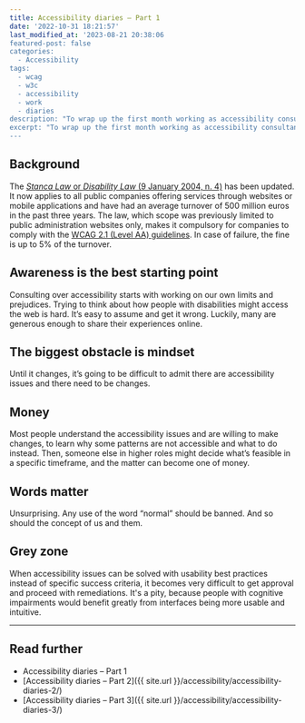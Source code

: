 ```yaml
---
title: Accessibility diaries – Part 1
date: '2022-10-31 18:21:57'
last_modified_at: '2023-08-21 20:38:06
featured-post: false
categories:
  - Accessibility
tags:
  - wcag
  - w3c
  - accessibility
  - work
  - diaries
description: "To wrap up the first month working as accessibility consultant for Italy’s top bank, I’m sharing a few things I learned."
excerpt: "To wrap up the first month working as accessibility consultant for Italy’s top bank, I’m sharing a few things I learned."
---
```

## Background
The [_Stanca Law_ or _Disability Law_ (9 January 2004, n. 4)](https://www.agid.gov.it/it/design-servizi/accessibilita "read the law text: beware, it's in Italian") has been updated. It now applies to all public companies offering services through websites or mobile applications and have had an average turnover of 500 million euros in the past three years. The law, which scope was previously limited to public administration websites only, makes it compulsory for companies to comply with the [WCAG 2.1 (Level AA) guidelines](https://www.w3.org/WAI/WCAG21/quickref/?showtechniques=133%2C332%2C333&currentsidebar=%23col_overview&levels=aaa#principle1). In case of failure, the fine is up to 5% of the turnover.

## Awareness is the best starting point

Consulting over accessibility starts with working on our own limits and prejudices. Trying to think about how people with disabilities might access the web is hard. It’s easy to assume and get it wrong. Luckily, many are generous enough to share their experiences online.

## The biggest obstacle is mindset

Until it changes, it’s going to be difficult to admit there are accessibility issues and there need to be changes.

## Money

Most people understand the accessibility issues and are willing to make changes, to learn why some patterns are not accessible and what to do instead. Then, someone else in higher roles might decide what’s feasible in a specific timeframe, and the matter can become one of money.

## Words matter

Unsurprising. Any use of the word “normal” should be banned. And so should the concept of us and them.

## Grey zone

When accessibility issues can be solved with usability best practices instead of specific success criteria, it becomes very difficult to get approval and proceed with remediations. It's a pity, because people with cognitive impairments would benefit greatly from interfaces being more usable and intuitive. 

---

## Read further

- Accessibility diaries – Part 1
- [Accessibility diaries – Part 2]({{ site.url }}/accessibility/accessibility-diaries-2/)
- [Accessibility diaries – Part 3]({{ site.url }}/accessibility/accessibility-diaries-3/)